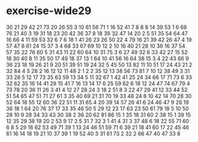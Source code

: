# exercise-wide29
30
21
29
42
21
73
20
26
55
3
10
61
56
71
1
16
52
41
7
8
8
8
14
39
53
1
6
68
76
21
40
3
19
31
18
23
20
42
36
37
8
18
39
32
47
14
20
2
5
51
35
54
64
47
16
66
4
11
59
53
32
6
7
6
18
1
41
26
23
26
50
22
4
79
16
21
39
42
26
47
4
19
57
47
8
61
24
15
37
3
4
68
33
67
69
10
12
2
10
16
40
21
28
10
36
16
37
54
57
35
22
76
60
5
31
43
11
22
60
64
10
31
75
3
6
27
49
32
6
33
42
27
15
52
18
30
40
8
11
35
50
17
49
18
37
13
1
64
10
41
56
16
64
38
15
3
4
22
43
66
9
36
23
18
19
26
21
9
20
51
39
51
19
24
32
5
45
50
13
82
11
10
51
17
24
43
21
2
32
84
4
5
28
2
16
12
12
11
48
2
1
2
2
35
12
13
38
56
73
81
7
10
12
38
49
3
31
33
28
5
12
17
73
35
63
59
13
34
5
11
32
67
1
42
41
25
24
34
66
17
71
73
6
33
32
62
35
16
14
41
29
15
41
7
16
13
14
17
6
25
59
62
6
18
12
24
47
74
67
79
4
73
78
20
36
11
26
3
41
4
12
27
28
24
3
18
2
51
8
3
22
47
29
41
12
33
44
52
51
54
65
47
51
71
27
61
3
35
40
69
21
31
70
19
33
48
24
8
10
42
14
70
28
30
52
64
18
55
12
60
36
22
51
11
31
65
4
20
39
14
57
26
41
6
24
46
47
9
28
19
36
18
1
64
20
76
37
17
33
35
46
50
5
29
12
23
17
63
23
50
61
79
18
5
10
50
28
10
9
28
34
33
43
30
38
2
36
20
62
81
86
15
1
35
18
31
60
2
38
15
1
39
15
12
35
29
38
19
20
2
53
9
17
2
5
31
7
32
3
1
41
4
31
3
37
48
6
18
22
55
71
60
6
8
5
29
16
62
53
49
71
39
1
13
24
46
51
59
71
6
39
21
18
41
60
17
22
45
46
61
16
14
18
19
21
10
37
39
1
19
52
40
3
31
61
73
2
32
2
66
47
40
47
33
8
